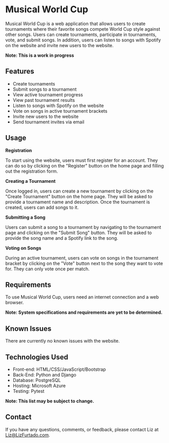 # Musical World Cup

Musical World Cup is a web application that allows users to create tournaments where their favorite songs compete World Cup style against other songs. Users can create tournaments, participate in tournaments, vote, and submit songs. In addition, users can listen to songs with Spotify on the website and invite new users to the website. 

**Note: This is a work in progress**

## Features

* Create tournaments
* Submit songs to a tournament
* View active tournament progress
* View past tournament results
* Listen to songs with Spotify on the website
* Vote on songs in active tournament brackets
* Invite new users to the website
* Send tournament invites via email

## Usage

**Registration**

To start using the website, users must first register for an account. They can do so by clicking on the "Register" button on the home page and filling out the registration form.

**Creating a Tournament**

Once logged in, users can create a new tournament by clicking on the "Create Tournament" button on the home page. They will be asked to provide a tournament name and description. Once the tournament is created, users can add songs to it.

**Submitting a Song**

Users can submit a song to a tournament by navigating to the tournament page and clicking on the "Submit Song" button. They will be asked to provide the song name and a Spotify link to the song.

**Voting on Songs**

During an active tournament, users can vote on songs in the tournament bracket by clicking on the "Vote" button next to the song they want to vote for. They can only vote once per match.

## Requirements

To use Musical World Cup, users need an internet connection and a web browser.

**Note: System specifications and requirements are yet to be determined.**

## Known Issues

There are currently no known issues with the website.

## Technologies Used

* Front-end: HTML/CSS/JavaScript/Bootstrap
* Back-End: Python and Django
* Database: PostgreSQL
* Hosting: Microsoft Azure
* Testing: Pytest

**Note: This list may be subject to change.**

## Contact

If you have any questions, comments, or feedback, please contact Liz at Liz@LizFurtado.com.
